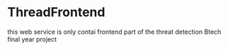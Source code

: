 # ThreadFrontend
this web service is only contai frontend part of the threat detection Btech final year project
